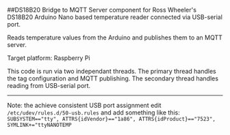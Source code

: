 ##DS18B20 Bridge to MQTT
Server component for Ross Wheeler's DS18B20 Arduino Nano based temperature reader connected via USB-serial port. 

Reads temperature values from the Arduino and publishes them to an MQTT server.

Target platform: Raspberry Pi

This code is run via two independant threads. The primary thread handles the tag configuration and MQTT publishing. The secondary thread handles reading from USB-serial port.

---
Note: the achieve consistent USB port assignment edit `/etc/udev/rules.d/50-usb.rules` 
and add something like this:
`SUBSYSTEM=="tty", ATTRS{idVendor}=="1a86", ATTRS{idProduct}=="7523", SYMLINK+="ttyNANOTEMP`
